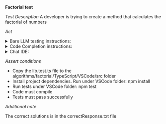 **Factorial test**

*Test Description*
A developer is trying to create a method that calculates the factorial of numbers

*Act*

<details>
<summary>Bare LLM testing instructions:</summary>

- Open the prompt.txt file
- Copy a question located in the prompt.txt file to the chat window
- Submit the question
- Open the project algorithms/factorial/TypeScript
- Open the lib.ts file
- Add the suggested method implementation to the lib.ts file

</details>

<details>
<summary>Code Completion instructions:</summary>

- Open the project algorithms/factorial/TypeScript in IDE
- Open the lib.ts file 
- Type in the file:

```TypeScript
export function factorial(n: number): number {
```

- Press ENTER
- Accept a sequence of suggestions using the TAB and ENTER keys

</details>

<details>
<summary>Chat IDE:</summary>

- Open the project algorithms/factorial/TypeScript
- Open the lib.ts file 
- Type in the chat window:

```
Implement the following function:
export function factorial(n: number): number
```

- Add the suggested method implementation to the lib.ts file

</details>

*Assert conditions*

- Copy the lib.test.ts file to the algorithms/factorial/TypeScript/VSCode/src folder 
- Install project dependencies. Run under VSCode folder:
npm install 
- Run tests under VSCode folder:
npm test 
- Code must compile
- Tests must pass successfully

*Additional note*

The correct solutions is in the correctResponse.txt file
